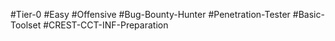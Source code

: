#Tier-0 #Easy #Offensive #Bug-Bounty-Hunter #Penetration-Tester #Basic-Toolset #CREST-CCT-INF-Preparation